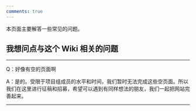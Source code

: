 ```yaml
---
comments: true
---
```

本页面主要解答一些常见的问题。

## 我想问点与这个 Wiki 相关的问题

* * *

Q：好像有空的页面啊

A：是的。受限于项目组成员的水平和时间，我们暂时无法完成这些空页面。所以我们在这里进行征稿和招募，希望可以遇到有同样想法的朋友，我们一起把网站完善起来。

* * *
